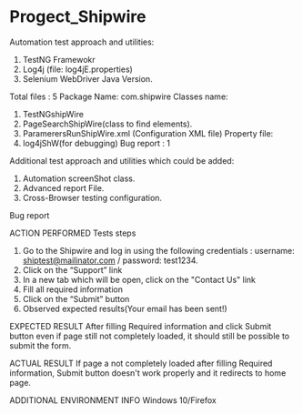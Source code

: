 # Progect_Shipwire
Automation test approach and utilities:
1.	TestNG Framewokr
2.	Log4j (file: log4jE.properties)
3.	Selenium WebDriver Java Version.

Total files : 5
Package Name: com.shipwire 
Classes name:
1.	TestNGshipWire
2.	PageSearchShipWire(class to find elements).
3.	ParamerersRunShipWire.xml (Configuration XML file)
Property file:
1.	log4jShW(for debugging)
Bug report : 1

Additional test approach and utilities which could be added:
1.	Automation screenShot class.
2.	Advanced report File.
3.	Cross-Browser testing configuration.




Bug report

ACTION PERFORMED
Tests steps
1. Go to the Shipwire and log in using  the following credentials : username: shiptest@mailinator.com / password: test1234.
2. Click on the “Support” link
3. In a new tab which will be open, click on the "Contact Us" link  
4. Fill all required information
5. Click on the “Submit” button
6. Observed expected results(Your email has been sent!)

EXPECTED RESULT
After filling Required information and click Submit button even if page still not completely loaded, it should still be possible to submit the form.

ACTUAL RESULT
If page a not completely loaded after filling Required information, Submit button doesn't work properly and it redirects to home page.

ADDITIONAL ENVIRONMENT INFO
Windows 10/Firefox
